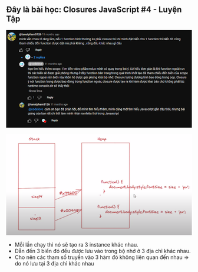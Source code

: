 ## Đây là bài học: Closures JavaScript #4 - Luyện Tập

![Ảnh câu hỏi được đặt ra trong bài này](script3.png)

![Ảnh phân tích các biến lưu giá trị vào trong bộ nhớ](img.png)

- Mỗi lần chạy thì nó sẽ tạo ra 3 instance khác nhau. 
- Dẫn đến 3 biến đó đều được lưu vào trong bộ nhớ ở 3 địa chỉ khác nhau.
- Cho nên các tham số truyền vào 3 hàm đó không liên quan đến nhau => do nó lưu tại 3 địa chỉ khác nhau